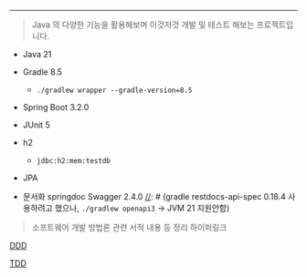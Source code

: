 ----


> 
> Java 의 다양한 기능을 활용해보며 이것저것 개발 및 테스트 해보는 프로젝트입니다.
> 

- Java 21
- Gradle 8.5
  - `./gradlew wrapper --gradle-version=8.5`
- Spring Boot 3.2.0
- JUnit 5
- h2
  - `jdbc:h2:mem:testdb`
- JPA

- 문서화 springdoc Swagger 2.4.0
[//]: # (gradle restdocs-api-spec 0.18.4 사용하려고 했으나, `./gradlew openapi3` -> JVM 21 지원안함)


> 
> 소프트웨어 개발 방법론 관련 서적 내용 등 정리 하이퍼링크
>

[DDD](./docs/ddd/readme.md)

[TDD](./docs/tdd/readme.md)

[//]: # (BDD:`Behavior Driven Development&#40;행위 주도 개발&#41;`)
[//]: # ( - 사용자의 행위까지 생각하고 테스트하며 개발한다..)

